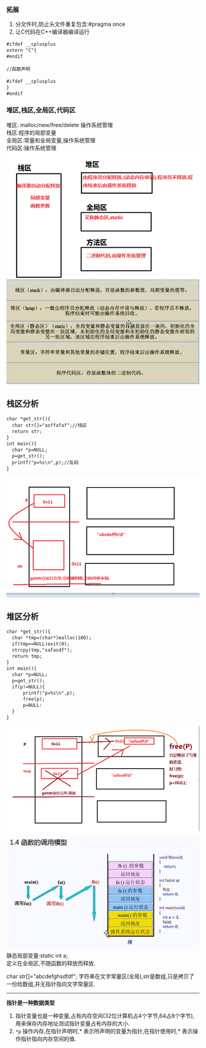 ### 拓展
1. 分文件时,防止头文件重复包含:#pragma once
2. 让C代码在C++编译器编译运行  

```
#ifdef __cplusplus
extern "C"{
#endif

//函数声明

#ifdef __cplusplus
}
#endif
```
### 堆区,栈区,全局区,代码区
堆区:  malloc/new/free/delete  操作系统管理  
栈区:程序的局部变量  
全局区:常量和全局变量,操作系统管理  
代码区:操作系统管理  
![](assets/内存四区-f6aee5cc.png)
![](assets/内存四区-3514d486.png)
## 栈区分析
```
char *get_str(){
  char str[]="asffafaf";//栈区
  return str;
}
int main(){
  char *p=NULL;
  p=get_str();
  printf("p=%s\n",p);//乱码
}
```
![](assets/内存四区-2a8abafc.png)
## 堆区分析
```
char *get_str(){
  char *tmp=(char*)malloc(100);
  if(tmp==NULL)exit(0);
  strcpy(tmp,"safasdf");
  return tmp;
}
int main(){
  char *p=NULL;
  p=get_str();
  if(p!=NULL){
      printf("p=%s\n",p);
      free(p);
      p=NULL:
  }
}
```
![](assets/内存四区-6d79410c.png)


![](assets/C提高01-932fd23e.png)
静态局部变量:static int a;  
定义在全局区,不随函数的释放而释放.


char str[]="abcdefghsdfdf";
字符串在文字常量区(全局),str是数组,只是拷贝了一份给数组,并无指针指向文字常量区.
***
**指针是一种数据类型**
1. 指针变量也是一种变量,占有内存空间(32位计算机占4个字节,64占8个字节),用来保存内存地址测试指针变量占有内存的大小.
2. ```*p``` 操作内存,在指针声明时,* 表示所声明的变量为指针,在指针使用时,* 表示操作指针指向内存空间的值.
